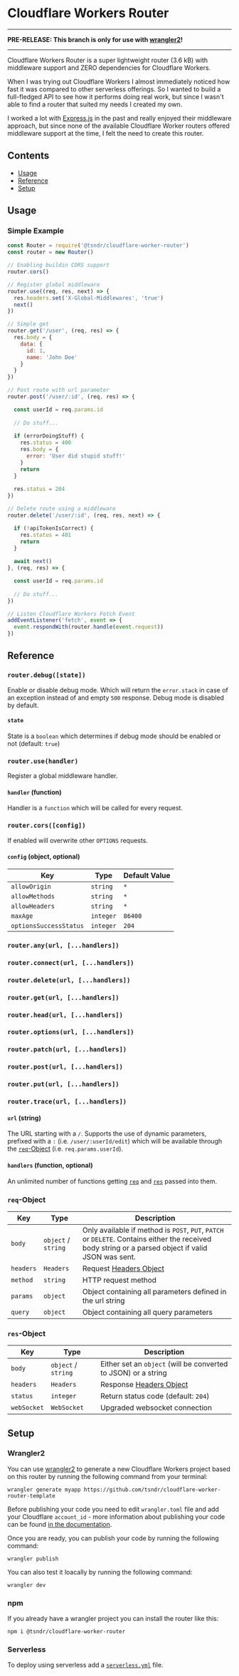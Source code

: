 # Cloudflare Workers Router

---
**PRE-RELEASE: This branch is only for use with [wrangler2](https://github.com/cloudflare/wrangler2)!**

---

Cloudflare Workers Router is a super lightweight router (3.6 kB) with middleware support and ZERO dependencies for Cloudflare Workers.

When I was trying out Cloudflare Workers I almost immediately noticed how fast it was compared to other serverless offerings. So I wanted to build a full-fledged API to see how it performs doing real work, but since I wasn't able to find a router that suited my needs I created my own.

I worked a lot with [Express.js](https://expressjs.com/) in the past and really enjoyed their middleware approach, but since none of the available Cloudflare Worker routers offered middleware support at the time, I felt the need to create this router.

## Contents

- [Usage](#usage)
- [Reference](#reference)
- [Setup](#setup)


## Usage

### Simple Example

```javascript
const Router = require('@tsndr/cloudflare-worker-router')
const router = new Router()

// Enabling buildin CORS support
router.cors()

// Register global middleware
router.use((req, res, next) => {
  res.headers.set('X-Global-Middlewares', 'true')
  next()
})

// Simple get
router.get('/user', (req, res) => {
  res.body = {
    data: {
      id: 1,
      name: 'John Doe'
    }
  }
})

// Post route with url parameter
router.post('/user/:id', (req, res) => {

  const userId = req.params.id
  
  // Do stuff...
  
  if (errorDoingStuff) {
    res.status = 400
    res.body = {
      error: 'User did stupid stuff!'
    }
    return
  }
  
  res.status = 204
})

// Delete route using a middleware
router.delete('/user/:id', (req, res, next) => {

  if (!apiTokenIsCorrect) {
    res.status = 401
    return
  }
  
  await next()
}, (req, res) => {

  const userId = req.params.id
  
  // Do stuff...
})

// Listen Cloudflare Workers Fetch Event
addEventListener('fetch', event => {
  event.respondWith(router.handle(event.request))
})
```


## Reference

### `router.debug([state])`

Enable or disable debug mode. Which will return the `error.stack` in case of an exception instead of and empty `500` response. Debug mode is disabled by default.

#### `state`
State is a `boolean` which determines if debug mode should be enabled or not (default: `true`)


### `router.use(handler)`

Register a global middleware handler.

#### `handler` (function)

Handler is a `function` which will be called for every request.


### `router.cors([config])`

If enabled will overwrite other `OPTIONS` requests.

#### `config` (object, optional)

Key                    | Type      | Default Value
---------------------- | --------- | -------------
`allowOrigin`          | `string`  | `*`
`allowMethods`         | `string`  | `*`
`allowHeaders`         | `string`  | `*`
`maxAge`               | `integer` | `86400`
`optionsSuccessStatus` | `integer` | `204`


### `router.any(url, [...handlers])`
### `router.connect(url, [...handlers])`
### `router.delete(url, [...handlers])`
### `router.get(url, [...handlers])`
### `router.head(url, [...handlers])`
### `router.options(url, [...handlers])`
### `router.patch(url, [...handlers])`
### `router.post(url, [...handlers])`
### `router.put(url, [...handlers])`
### `router.trace(url, [...handlers])`

#### `url` (string)

The URL starting with a `/`.
Supports the use of dynamic parameters, prefixed with a `:` (i.e. `/user/:userId/edit`) which will be available through the [`req`-Object](#req-object) (i.e. `req.params.userId`).

#### `handlers` (function, optional)

An unlimited number of functions getting [`req`](#req-object) and [`res`](#res-object) passed into them.


### `req`-Object

Key       | Type                | Description
--------- | ------------------- | -----------
`body`    | `object` / `string` | Only available if method is `POST`, `PUT`, `PATCH` or `DELETE`. Contains either the received body string or a parsed object if valid JSON was sent.
`headers` | `Headers`           | Request [Headers Object](https://developer.mozilla.org/en-US/docs/Web/API/Headers)
`method`  | `string`            | HTTP request method
`params`  | `object`            | Object containing all parameters defined in the url string
`query`   | `object`            | Object containing all query parameters

### `res`-Object

Key         | Type                | Description
----------- | ------------------- | -----------
`body`      | `object` / `string` | Either set an `object` (will be converted to JSON) or a string
`headers`   | `Headers`           | Response [Headers Object](https://developer.mozilla.org/en-US/docs/Web/API/Headers)
`status`    | `integer`           | Return status code (default: `204`)
`webSocket` | `WebSocket`         | Upgraded websocket connection


## Setup

### Wrangler2

You can use [wrangler2](https://github.com/cloudflare/wrangler2) to generate a new Cloudflare Workers project based on this router by running the following command from your terminal:

```
wrangler generate myapp https://github.com/tsndr/cloudflare-worker-router-template
```

Before publishing your code you need to edit `wrangler.toml` file and add your Cloudflare `account_id` - more information about publishing your code can be found [in the documentation](https://developers.cloudflare.com/workers/learning/getting-started).

Once you are ready, you can publish your code by running the following command:

```
wrangler publish
```

You can also test it loacally by running the following command:

```
wrangler dev
```


### npm

If you already have a wrangler project you can install the router like this:

```
npm i @tsndr/cloudflare-worker-router
```


### Serverless

To deploy using serverless add a [`serverless.yml`](https://serverless.com/framework/docs/providers/cloudflare/) file.
